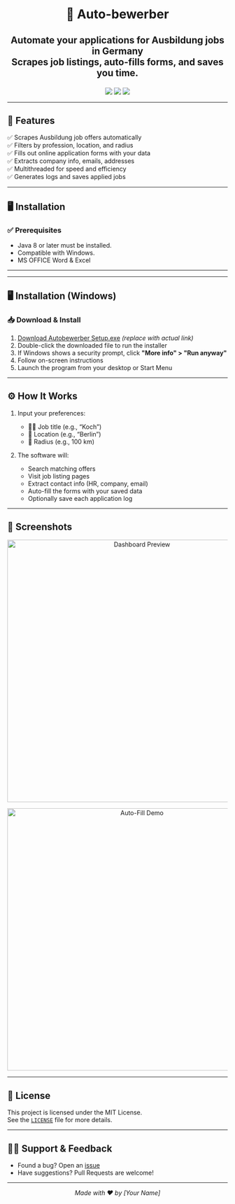 <h1 align="center">🚀 Auto-bewerber</h1>

<h2><p align="center">
  <b>Automate your applications for Ausbildung jobs in Germany</b><br/>
  Scrapes job listings, auto-fills forms, and saves you time.
</p></h2>

<p align="center">
  <img src="https://img.shields.io/badge/Java-8%2B-green?logo=java" />
  <img src="https://img.shields.io/badge/Platform-Windows%20%7C%20Linux%20%7C%20Mac-blue" />
  <img src="https://img.shields.io/badge/License-MIT-lightgrey" />
</p>

<hr/>

## 🌟 Features

✅ Scrapes Ausbildung job offers automatically  
✅ Filters by profession, location, and radius  
✅ Fills out online application forms with your data  
✅ Extracts company info, emails, addresses  
✅ Multithreaded for speed and efficiency  
✅ Generates logs and saves applied jobs

---

## 🖥️ Installation

### ✅ Prerequisites

- Java 8 or later must be installed.
- Compatible with Windows.
- MS OFFICE Word & Excel

---
---

## 🖥️ Installation (Windows)

### 📥 Download & Install

1. [Download Autobewerber Setup.exe](#) *(replace with actual link)*  
2. Double-click the downloaded file to run the installer  
3. If Windows shows a security prompt, click **"More info" > "Run anyway"**  
4. Follow on-screen instructions  
5. Launch the program from your desktop or Start Menu

---

## ⚙️ How It Works

1. Input your preferences:
   - 🧑‍🍳 Job title (e.g., “Koch”)
   - 📍 Location (e.g., “Berlin”)
   - 📏 Radius (e.g., 100 km)

2. The software will:
   - Search matching offers
   - Visit job listing pages
   - Extract contact info (HR, company, email)
   - Auto-fill the forms with your saved data
   - Optionally save each application log

---

## 📸 Screenshots

<p align="center">
  <img src="docs/dashboard.png" width="600" alt="Dashboard Preview"/>
</p>

<p align="center">
  <img src="docs/form-fill.gif" width="600" alt="Auto-Fill Demo"/>
</p>

---

## 📜 License

This project is licensed under the MIT License.  
See the [`LICENSE`](LICENSE) file for more details.

---

## 🙋‍♂️ Support & Feedback

- Found a bug? Open an [issue](https://github.com/YOUR-USERNAME/Autobewerber/issues)
- Have suggestions? Pull Requests are welcome!

---

<p align="center"><i>Made with ❤️ by [Your Name]</i></p>

